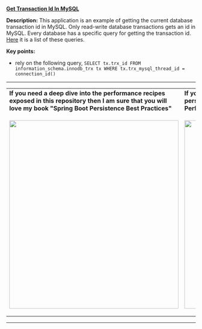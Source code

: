 **[Get Transaction Id In MySQL](https://github.com/AnghelLeonard/Hibernate-SpringBoot/tree/master/HibernateSpringBootTransactionId)**
  
 **Description:** This application is an example of getting the current database transaction id in MySQL. Only read-write database transactions gets an id in MySQL. Every database has a specific query for getting the transaction id. [Here](https://vladmihalcea.com/current-database-transaction-id/) it is a list of these queries.

**Key points:**
- rely on the following query, `SELECT tx.trx_id FROM information_schema.innodb_trx tx WHERE tx.trx_mysql_thread_id = connection_id()`
     
-----------------------------------------------------------------------------------------------------------------------    
<table>
     <tr><td><b>If you need a deep dive into the performance recipes exposed in this repository then I am sure that you will love my book "Spring Boot Persistence Best Practices"</b></td><td><b>If you need a hand of tips and illustrations of 100+ Java persistence performance issues then "Java Persistence Performance Illustrated Guide" is for you.</b></td></tr>
     <tr><td>
<a href="https://www.apress.com/us/book/9781484256251"><p align="left"><img src="https://github.com/AnghelLeonard/Hibernate-SpringBoot/blob/master/Spring%20Boot%20Persistence%20Best%20Practices.jpg" height="500" width="450"/></p></a>
</td><td>
<a href="https://leanpub.com/java-persistence-performance-illustrated-guide"><p align="right"><img src="https://github.com/AnghelLeonard/Hibernate-SpringBoot/blob/master/Java%20Persistence%20Performance%20Illustrated%20Guide.jpg" height="500" width="450"/></p></a>
</td></tr></table>

-----------------------------------------------------------------------------------------------------------------------    

